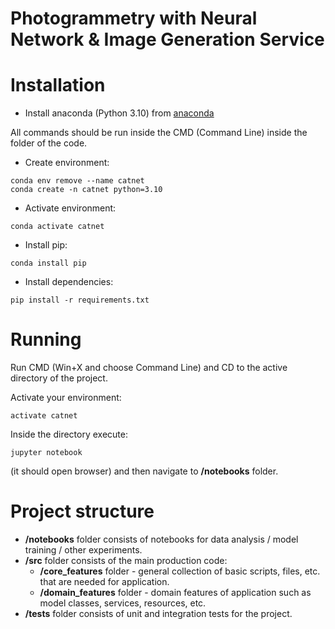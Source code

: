 # Photogrammetry with Neural Network & Image Generation Service

# Installation

- Install anaconda (Python 3.10) from [anaconda](https://www.anaconda.com/distribution/#download-section)

All commands should be run inside the CMD (Command Line) inside the folder of the code.

- Create environment:

```
conda env remove --name catnet
conda create -n catnet python=3.10
```

- Activate environment:

```
conda activate catnet
```

- Install pip:

```
conda install pip
```

- Install dependencies:

```
pip install -r requirements.txt
```

# Running

Run CMD (Win+X and choose Command Line) and CD to the active directory of the project.

Activate your environment:

```
activate catnet
```

Inside the directory execute:

```
jupyter notebook
```

(it should open browser)
and then navigate to **/notebooks** folder.

# Project structure
- **/notebooks** folder consists of notebooks for data analysis / model training / other experiments. 
- **/src** folder consists of the main production code:
    - **/core_features** folder - general collection of basic scripts, files, etc. that are needed for application.
    - **/domain_features** folder - domain features of application such as model classes, services, resources, etc.
- **/tests** folder consists of unit and integration tests for the project.
